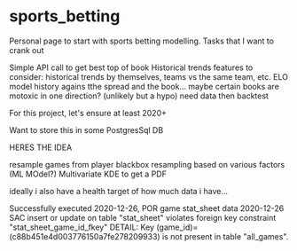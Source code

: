 # sports_betting

Personal page to start with sports betting modelling. Tasks that I want to crank out

Simple API call to get best top of book
Historical trends
  features to consider: historical trends by themselves, teams vs the same team, etc.
ELO model 
history agains tthe spread and the book... maybe certain books are motoxic in one direction? (unlikely but a hypo)
need data
then backtest

For this project, let's ensure at least 2020+

Want to store this in some PostgresSql DB



HERES THE IDEA


resample games from player 
blackbox resampling based on various factors (ML MOdel?)
Multivariate KDE to get a PDF

ideally i also have a health target of how much data i have...

Successfully executed 2020-12-26, POR game stat_sheet data
2020-12-26 SAC
insert or update on table "stat_sheet" violates foreign key constraint "stat_sheet_game_id_fkey"
DETAIL:  Key (game_id)=(c88b451e4d003776150a7fe278209933) is not present in table "all_games".